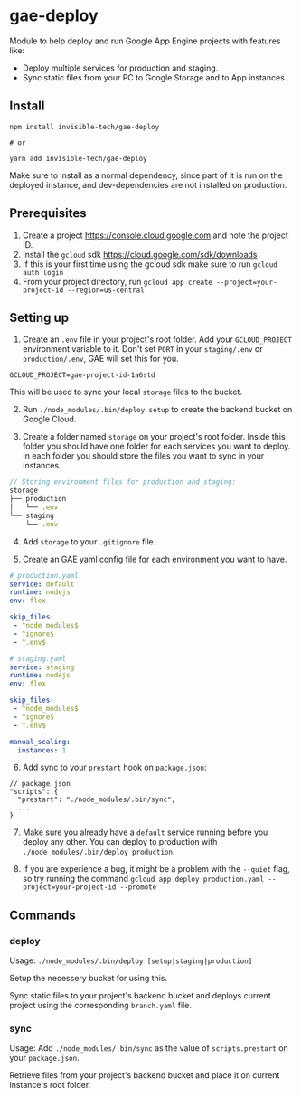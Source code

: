 # gae-deploy

Module to help deploy and run Google App Engine projects with features like:
- Deploy multiple services for production and staging.
- Sync static files from your PC to Google Storage and to App instances.

## Install

```
npm install invisible-tech/gae-deploy

# or

yarn add invisible-tech/gae-deploy
```

Make sure to install as a normal dependency, since part of it is run on the deployed instance, and dev-dependencies are not installed on production.

## Prerequisites

1. Create a project https://console.cloud.google.com and note the project ID.
2. Install the `gcloud` sdk https://cloud.google.com/sdk/downloads
3. If this is your first time using the gcloud sdk make sure to run `gcloud auth login`
4. From your project directory, run `gcloud app create --project=your-project-id --region=us-central`

## Setting up

1. Create an `.env` file in your project's root folder.
Add your `GCLOUD_PROJECT` environment variable to it. Don't set `PORT` in your `staging/.env` or `production/.env`, GAE will set this for you.

```
GCLOUD_PROJECT=gae-project-id-1a6std
```

This will be used to sync your local `storage` files to the bucket.

2. Run `./node_modules/.bin/deploy setup` to create the backend bucket on Google Cloud.

3. Create a folder named `storage` on your project's root folder. Inside this folder you should have one folder for each services you want to deploy.
In each folder you should store the files you want to sync in your instances.

```js
// Storing environment files for production and staging:
storage
├── production
│   └── .env
└── staging
    └── .env
```

4. Add `storage` to your `.gitignore` file.

5. Create an GAE yaml config file for each environment you want to have.

```yaml
# production.yaml
service: default
runtime: nodejs
env: flex

skip_files:
 - ^node_modules$
 - ^ignore$
 - ^.env$
```

```yaml
# staging.yaml
service: staging
runtime: nodejs
env: flex

skip_files:
 - ^node_modules$
 - ^ignore$
 - ^.env$

manual_scaling:
  instances: 1
```

6. Add sync to your `prestart` hook on `package.json`:
```
// package.json
"scripts": {
  "prestart": "./node_modules/.bin/sync",
  ...
}
```

7. Make sure you already have a `default` service running before you deploy any other. You can deploy to production with `./node_modules/.bin/deploy production`.

8. If you are experience a bug, it might be a problem with the `--quiet` flag, so try running the command
`gcloud app deploy production.yaml --project=your-project-id --promote`

## Commands

### deploy

Usage: `./node_modules/.bin/deploy [setup|staging|production]`

Setup the necessery bucket for using this.

Sync static files to your project's backend bucket and deploys current project using the corresponding `branch.yaml` file.

### sync

Usage: Add `./node_modules/.bin/sync` as the value of `scripts.prestart` on your `package.json`.

Retrieve files from your project's backend bucket and place it on current instance's root folder.
